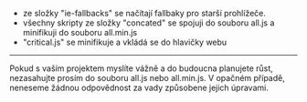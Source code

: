 - ze složky "ie-fallbacks" se načítají fallbaky pro starší prohlížeče.
- všechny skripty ze složky "concated" se spojuji do souboru all.js a minifikuji do souboru all.min.js
- "critical.js" se minifikuje a vkládá se do hlavičky webu

---

Pokud s vaším projektem myslíte vážně a do budoucna planujete růst, nezasahujte prosím do souboru all.js nebo all.min.js. V opačném případě, neneseme žádnou odpovědnost za vady způsobene jejich úpravami.